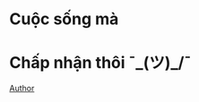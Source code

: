 # Cuộc sống mà
# Chấp nhận thôi ¯\_(ツ)_/¯

[Author](https://facebook.com/zinny123 "ricefromvietnam")